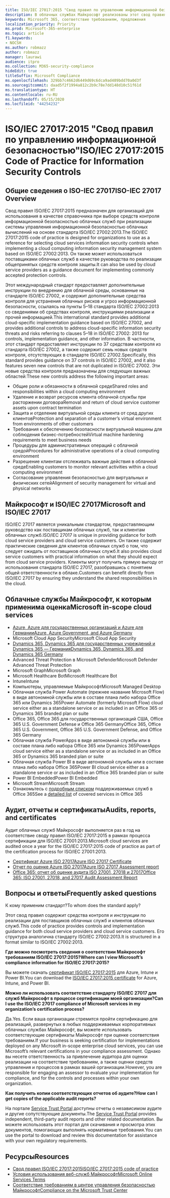 ```yaml
---
title: ISO/IEC 27017:2015 "Свод правил по управлению информационной безопасностью"
description: В облачных службах Майкрософт реализованы этот свод правил по управлению информационной безопасностью.
keywords: Microsoft 365, соответствие требованиям, предложения
localization_priority: Priority
ms.prod: Microsoft-365-enterprise
ms.topic: article
f1.keywords:
- NOCSH
ms.author: robmazz
author: robmazz
manager: laurawi
audience: itpro
ms.collection: M365-security-compliance
hideEdit: true
titleSuffix: Microsoft Compliance
ms.openlocfilehash: 329bb7c4662d6449d69c6dca9ad489bdd70a0d3f
ms.sourcegitcommit: daad5f2f1994a812c2b9c78e7dd148d10c51f61d
ms.translationtype: HT
ms.contentlocale: ru-RU
ms.lasthandoff: 05/15/2020
ms.locfileid: "44254232"
---
```

# <a name="isoiec-270172015-code-of-practice-for-information-security-controls"></a><span data-ttu-id="67044-104">ISO/IEC 27017:2015 "Свод правил по управлению информационной безопасностью"</span><span class="sxs-lookup"><span data-stu-id="67044-104">ISO/IEC 27017:2015 Code of Practice for Information Security Controls</span></span>

## <a name="iso-iec-27017-overview"></a><span data-ttu-id="67044-105">Общие сведения о ISO-IEC 27017</span><span class="sxs-lookup"><span data-stu-id="67044-105">ISO-IEC 27017 Overview</span></span>

<span data-ttu-id="67044-106">Свод правил ISO/IEC 27017:2015 предназначен для организаций для использования в качестве справочника при выборе средств контроля информационной безопасностью облачных служб при реализации системы управления информационной безопасностью облачных вычислений на основе стандарта ISO/IEC 27002:2013.</span><span class="sxs-lookup"><span data-stu-id="67044-106">The ISO/IEC 27017:2015 code of practice is designed for organizations to use as a reference for selecting cloud services information security controls when implementing a cloud computing information security management system based on ISO/IEC 27002:2013.</span></span> <span data-ttu-id="67044-107">Он также может использоваться поставщиками облачных служб в качестве руководства по реализации общепринятых средств контроля защиты.</span><span class="sxs-lookup"><span data-stu-id="67044-107">It can also be used by cloud service providers as a guidance document for implementing commonly accepted protection controls.</span></span>

<span data-ttu-id="67044-108">Этот международный стандарт предоставляет дополнительные инструкции по внедрению для облачной среды, основанные на стандарте ISO/IEC 27002, и содержит дополнительные средства контроля для устранения облачных рисков и угроз информационной безопасности, ссылаясь на пункты 5–18 стандарта ISO/IEC 27002:2013 со сведениями об средствах контроля, инструкциями реализации и прочей информацией.</span><span class="sxs-lookup"><span data-stu-id="67044-108">This international standard provides additional cloud-specific implementation guidance based on ISO/IEC 27002, and provides additional controls to address cloud-specific information security threats and risks referring to clauses 5–18 in ISO/IEC 27002: 2013 for controls, implementation guidance, and other information.</span></span> <span data-ttu-id="67044-109">В частности, этот стандарт предоставляет инструкции по 37 средствам контроля из стандарта ISO/IEC 27002, а также содержит семь новых средств контроля, отсутствующих в стандарте ISO/IEC 27002.</span><span class="sxs-lookup"><span data-stu-id="67044-109">Specifically, this standard provides guidance on 37 controls in ISO/IEC 27002, and it also features seven new controls that are not duplicated in ISO/IEC 27002.</span></span> <span data-ttu-id="67044-110">Эти новые средства контроля предназначены для следующих важных областей:</span><span class="sxs-lookup"><span data-stu-id="67044-110">These new controls address the following important areas:</span></span>

- <span data-ttu-id="67044-111">Общие роли и обязанности в облачной среде</span><span class="sxs-lookup"><span data-stu-id="67044-111">Shared roles and responsibilities within a cloud computing environment</span></span>
- <span data-ttu-id="67044-112">Удаление и возврат ресурсов клиента облачной службы при расторжении договора</span><span class="sxs-lookup"><span data-stu-id="67044-112">Removal and return of cloud service customer assets upon contract termination</span></span>
- <span data-ttu-id="67044-113">Защита и отделение виртуальной среды клиента от сред других клиентов</span><span class="sxs-lookup"><span data-stu-id="67044-113">Protection and separation of a customer’s virtual environment from environments of other customers</span></span>
- <span data-ttu-id="67044-114">Требования к обеспечению безопасности виртуальной машины для соблюдения бизнес-потребностей</span><span class="sxs-lookup"><span data-stu-id="67044-114">Virtual machine hardening requirements to meet business needs</span></span>
- <span data-ttu-id="67044-115">Процедуры для административных операций с облачной средой</span><span class="sxs-lookup"><span data-stu-id="67044-115">Procedures for administrative operations of a cloud computing environment</span></span>
- <span data-ttu-id="67044-116">Разрешение клиентам отслеживать важные действия в облачной среде</span><span class="sxs-lookup"><span data-stu-id="67044-116">Enabling customers to monitor relevant activities within a cloud computing environment</span></span>
- <span data-ttu-id="67044-117">Согласование управления безопасностью для виртуальных и физических сетей</span><span class="sxs-lookup"><span data-stu-id="67044-117">Alignment of security management for virtual and physical networks</span></span>

## <a name="microsoft-and-isoiec-27017"></a><span data-ttu-id="67044-118">Майкрософт и ISO/IEC 27017</span><span class="sxs-lookup"><span data-stu-id="67044-118">Microsoft and ISO/IEC 27017</span></span>

<span data-ttu-id="67044-119">ISO/IEC 27017 является уникальным стандартом, предоставляющим руководство как поставщикам облачных служб, так и клиентам облачных служб.</span><span class="sxs-lookup"><span data-stu-id="67044-119">ISO/IEC 27017 is unique in providing guidance for both cloud service providers and cloud service customers.</span></span> <span data-ttu-id="67044-120">Он также содержит практические сведения для клиентов облачных служб о том, что следует ожидать от поставщиков облачных служб.</span><span class="sxs-lookup"><span data-stu-id="67044-120">It also provides cloud service customers with practical information on what they should expect from cloud service providers.</span></span> <span data-ttu-id="67044-121">Клиенты могут получить прямую выгоду от использования стандарта ISO/IEC 27017, разобравшись с понятием общей ответственности в облаке.</span><span class="sxs-lookup"><span data-stu-id="67044-121">Customers can benefit directly from ISO/IEC 27017 by ensuring they understand the shared responsibilities in the cloud.</span></span>

## <a name="microsoft-in-scope-cloud-services"></a><span data-ttu-id="67044-122">Облачные службы Майкрософт, к которым применима оценка</span><span class="sxs-lookup"><span data-stu-id="67044-122">Microsoft in-scope cloud services</span></span>

- [<span data-ttu-id="67044-123">Azure, Azure для государственных организаций и Azure для Германии</span><span class="sxs-lookup"><span data-stu-id="67044-123">Azure, Azure Government, and Azure Germany</span></span>](https://aka.ms/AzureCompliance)
- <span data-ttu-id="67044-124">Microsoft Cloud App Security</span><span class="sxs-lookup"><span data-stu-id="67044-124">Microsoft Cloud App Security</span></span>
- [<span data-ttu-id="67044-125">Dynamics 365, Dynamics 365 для государственных учреждений и Dynamics 365 — Германия</span><span class="sxs-lookup"><span data-stu-id="67044-125">Dynamics 365, Dynamics 365, and Dynamics 365 Germany</span></span>](https://aka.ms/d365-compliance-list)
- <span data-ttu-id="67044-126">Advanced Threat Protection в Microsoft Defender</span><span class="sxs-lookup"><span data-stu-id="67044-126">Microsoft Defender Advanced Threat Protection</span></span>
- <span data-ttu-id="67044-127">Microsoft Graph</span><span class="sxs-lookup"><span data-stu-id="67044-127">Microsoft Graph</span></span>
- <span data-ttu-id="67044-128">Microsoft Healthcare Bot</span><span class="sxs-lookup"><span data-stu-id="67044-128">Microsoft Healthcare Bot</span></span>
- <span data-ttu-id="67044-129">Intune</span><span class="sxs-lookup"><span data-stu-id="67044-129">Intune</span></span>
- <span data-ttu-id="67044-130">Компьютеры, управляемые Майкрософт</span><span class="sxs-lookup"><span data-stu-id="67044-130">Microsoft Managed Desktop</span></span>
- <span data-ttu-id="67044-131">Облачная служба Power Automate (прежнее название Microsoft Flow) в виде автономной службы или в составе плана либо набора Office 365 или Dynamics 365</span><span class="sxs-lookup"><span data-stu-id="67044-131">Power Automate (formerly Microsoft Flow) cloud service either as a standalone service or as included in an Office 365 or Dynamics 365 branded plan or suite</span></span>
- <span data-ttu-id="67044-132">Office 365, Office 365 для государственных организаций США, Office 365 U.S. Government Defense и Office 365 Germany</span><span class="sxs-lookup"><span data-stu-id="67044-132">Office 365, Office 365 U.S. Government, Office 365 U.S. Government Defense, and Office 365 Germany</span></span>
- <span data-ttu-id="67044-133">Облачная служба PowerApps в виде автономной службы или в составе плана либо набора Office 365 или Dynamics 365</span><span class="sxs-lookup"><span data-stu-id="67044-133">PowerApps cloud service either as a standalone service or as included in an Office 365 or Dynamics 365 branded plan or suite</span></span>
- <span data-ttu-id="67044-134">Облачная служба Power BI в виде автономной службы или в составе плана либо набора Office 365</span><span class="sxs-lookup"><span data-stu-id="67044-134">Power BI cloud service either as a standalone service or as included in an Office 365 branded plan or suite</span></span>
- <span data-ttu-id="67044-135">Power BI Embedded</span><span class="sxs-lookup"><span data-stu-id="67044-135">Power BI Embedded</span></span>
- <span data-ttu-id="67044-136">Microsoft Stream</span><span class="sxs-lookup"><span data-stu-id="67044-136">Microsoft Stream</span></span>
- <span data-ttu-id="67044-137">Ознакомьтесь с [подробным списком](https://go.microsoft.com/fwlink/p/?linkid=2077751) поддерживаемых служб в Office 365</span><span class="sxs-lookup"><span data-stu-id="67044-137">See a [detailed list](https://go.microsoft.com/fwlink/p/?linkid=2077751) of covered services in Office 365</span></span>

## <a name="audits-reports-and-certificates"></a><span data-ttu-id="67044-138">Аудит, отчеты и сертификаты</span><span class="sxs-lookup"><span data-stu-id="67044-138">Audits, reports, and certificates</span></span>

<span data-ttu-id="67044-139">Аудит облачных служб Майкрософт выполняется раз в год на соответствие своду правил ISO/IEC 27017:2015 в рамках процесса сертификации для ISO/IEC 27001:2013.</span><span class="sxs-lookup"><span data-stu-id="67044-139">Microsoft cloud services are audited once a year for the ISO/IEC 27017:2015 code of practice as part of the certification process for ISO/IEC 27001:2013.</span></span>

- [<span data-ttu-id="67044-140">Сертификат Azure ISO 27017</span><span class="sxs-lookup"><span data-stu-id="67044-140">Azure ISO 27017 Certificate</span></span>](https://aka.ms/azureiso27017cert)
- [<span data-ttu-id="67044-141">Отчет по оценке Azure ISO 27017</span><span class="sxs-lookup"><span data-stu-id="67044-141">Azure ISO 27017 Assessment report</span></span>](https://aka.ms/azureiso27017report)
- [<span data-ttu-id="67044-142">Office 365: отчет об оценке аудита ISO 27001, 27018 и 27017</span><span class="sxs-lookup"><span data-stu-id="67044-142">Office 365: ISO 27001, 27018, and 27017 Audit Assessment Report</span></span>](https://aka.ms/o365isoreport)

## <a name="frequently-asked-questions"></a><span data-ttu-id="67044-143">Вопросы и ответы</span><span class="sxs-lookup"><span data-stu-id="67044-143">Frequently asked questions</span></span>

<span data-ttu-id="67044-144">К кому применим стандарт?</span><span class="sxs-lookup"><span data-stu-id="67044-144">To whom does the standard apply?</span></span>

<span data-ttu-id="67044-145">Этот свод правил содержит средства контроля и инструкции по реализации для поставщиков облачных служб и клиентов облачных служб.</span><span class="sxs-lookup"><span data-stu-id="67044-145">This code of practice provides controls and implementation guidance for both cloud service providers and cloud service customers.</span></span> <span data-ttu-id="67044-146">Его структура аналогична стандарту ISO/IEC 27002:2013.</span><span class="sxs-lookup"><span data-stu-id="67044-146">It is structured in a format similar to ISO/IEC 27002:2013.</span></span>

<span data-ttu-id="67044-147">**Где можно посмотреть сведения о соответствии Майкрософт требованиям ISO/IEC 27017:2015?**</span><span class="sxs-lookup"><span data-stu-id="67044-147">**Where can I view Microsoft’s compliance information for ISO/IEC 27017:2015?**</span></span>

<span data-ttu-id="67044-148">Вы можете скачать [сертификат ISO/IEC 27017:2015](https://aka.ms/azureiso27017) для Azure, Intune и Power BI.</span><span class="sxs-lookup"><span data-stu-id="67044-148">You can download the [ISO/IEC 27017:2015 certificate](https://aka.ms/azureiso27017) for Azure, Intune, and Power BI.</span></span>

<span data-ttu-id="67044-149">**Можно ли использовать соответствие стандарту ISO/IEC 27017 для служб Майкрософт в процессе сертификации моей организации?**</span><span class="sxs-lookup"><span data-stu-id="67044-149">**Can I use the ISO/IEC 27017 compliance of Microsoft services in my organization’s certification process?**</span></span>

<span data-ttu-id="67044-150">Да.</span><span class="sxs-lookup"><span data-stu-id="67044-150">Yes.</span></span> <span data-ttu-id="67044-151">Если ваша организации стремится пройти сертификацию для реализаций, развернутых в любых поддерживаемых корпоративных облачных службах Майкрософт, вы можете использовать соответствующие сертификаты Майкрософт при оценке соответствия требованиям.</span><span class="sxs-lookup"><span data-stu-id="67044-151">If your business is seeking certification for implementations deployed on any Microsoft in-scope enterprise cloud services, you can use Microsoft’s relevant certifications in your compliance assessment.</span></span> <span data-ttu-id="67044-152">Однако вы несете ответственность за привлечение аудитора для оценки реализации на соответствие требованиям, а также оценки средств управления и процессов в рамках вашей организации.</span><span class="sxs-lookup"><span data-stu-id="67044-152">However, you are responsible for engaging an assessor to evaluate your implementation for compliance, and for the controls and processes within your own organization.</span></span>

<span data-ttu-id="67044-153">**Как получить копии соответствующих отчетов об аудите?**</span><span class="sxs-lookup"><span data-stu-id="67044-153">**How can I get copies of the applicable audit reports?**</span></span>

<span data-ttu-id="67044-154">На портале [Service Trust Portal](https://aka.ms/stphelp) доступны отчеты о независимом аудите и другие сопутствующие документы.</span><span class="sxs-lookup"><span data-stu-id="67044-154">The [Service Trust Portal](https://aka.ms/stphelp) provides independent, third-party audit reports and other related documentation.</span></span> <span data-ttu-id="67044-155">Вы можете использовать этот портал для скачивания и просмотра этих документов, помогающих выполнять нормативные требования.</span><span class="sxs-lookup"><span data-stu-id="67044-155">You can use the portal to download and review this documentation for assistance with your own regulatory requirements.</span></span>

## <a name="resources"></a><span data-ttu-id="67044-156">Ресурсы</span><span class="sxs-lookup"><span data-stu-id="67044-156">Resources</span></span>

- [<span data-ttu-id="67044-157">Свод правил ISO/IEC 27017:2015</span><span class="sxs-lookup"><span data-stu-id="67044-157">ISO/IEC 27017:2015 code of practice</span></span>](https://www.iso.org/iso/iso_catalogue/catalogue_tc/catalogue_detail.htm?csnumber=43757)
- [<span data-ttu-id="67044-158">Условия использования веб-служб Майкрософт</span><span class="sxs-lookup"><span data-stu-id="67044-158">Microsoft Online Services Terms</span></span>](https://aka.ms/Online-Services-Terms)
- [<span data-ttu-id="67044-159">Соответствие требованиям в центре управления безопасностью Майкрософт</span><span class="sxs-lookup"><span data-stu-id="67044-159">Compliance on the Microsoft Trust Center</span></span>](https://www.microsoft.com/trust-center/compliance/compliance-overview)
